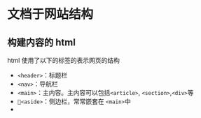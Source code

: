 # 文档于网站结构
## 构建内容的 html
html 使用了以下的标签的表示网页的结构
- `<header>`：标题栏
- `<nav>`：导航栏
- `<main>`：主内容。主内容可以包括`<article>`, `<section>`,`<div>`等
- `<aside>`：侧边栏，常常嵌套在 `<main>`中
- 